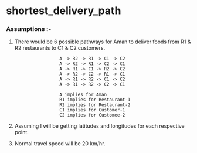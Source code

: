 # shortest_delivery_path

<h3>Assumptions :-</h3>

1. There would be 6 possible pathways for Aman to deliver foods from R1 & R2 restaurants to C1 & C2 customers.

                        A -> R2 -> R1 -> C1 -> C2
                        A -> R2 -> R1 -> C2 -> C1
                        A -> R1 -> C1 -> R2 -> C2
                        A -> R2 -> C2 -> R1 -> C1
                        A -> R1 -> R2 -> C1 -> C2
                        A -> R1 -> R2 -> C2 -> C1

                        A implies for Aman
                        R1 implies for Restaurant-1
                        R2 implies for Restaurant-2
                        C1 implies for Customer-1
                        C2 implies for Customee-2

2. Assuming I will be getting latitudes and longitudes for each respective point.

3. Normal travel speed will be 20 km/hr.
